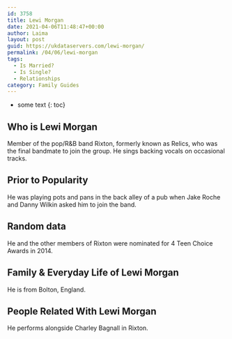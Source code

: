 ```yaml
---
id: 3758
title: Lewi Morgan
date: 2021-04-06T11:48:47+00:00
author: Laima
layout: post
guid: https://ukdataservers.com/lewi-morgan/
permalink: /04/06/lewi-morgan
tags:
  - Is Married?
  - Is Single?
  - Relationships
category: Family Guides
---
```


* some text
{: toc}


## Who is Lewi Morgan
                  
                  
                  
Member of the pop/R&B band Rixton, formerly known as Relics, who was the final bandmate to join the group. He sings backing vocals on occasional tracks.
                  
              
            
              
            
                
                
                
## Prior to Popularity
                  
                  
                  
He was playing pots and pans in the back alley of a pub when Jake Roche and Danny Wilkin asked him to join the band.
                  
              
            
              
            
                
                
                
## Random data
                  
                  
                  
He and the other members of Rixton were nominated for 4 Teen Choice Awards in 2014.
                  
              
            
              
            
                
                
                
## Family & Everyday Life of Lewi Morgan
                  
                  
                  
He is from Bolton, England.
                  
              
            
              
            
                
                
                
## People Related With Lewi Morgan
                  
                  
                  
He performs alongside Charley Bagnall in Rixton.
                  
              
            
              
            
                
              
            
              
              
            
            
              
            
          
          
          